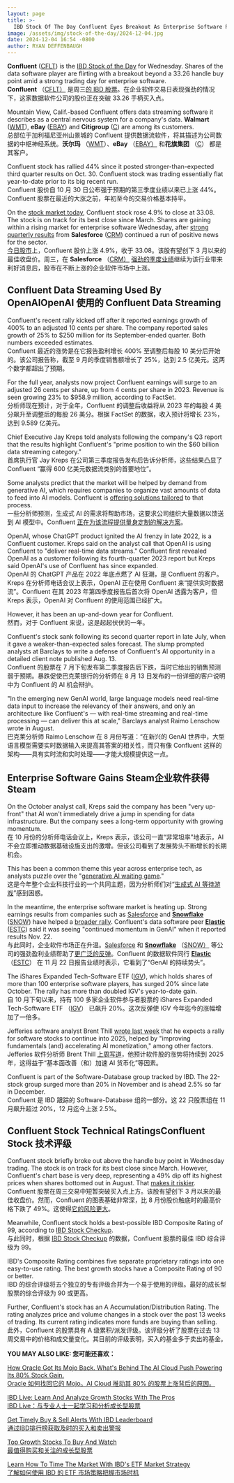 ```yaml
---
layout: page
title: >-
  IBD Stock Of The Day Confluent Eyes Breakout As Enterprise Software Rallies	IBD 今日最佳股票 Confluent Eyes 随着企业软件的反弹而突破
image: /assets/img/stock-of-the-day/2024-12-04.jpg
date: 2024-12-04 16:54 -0800
author: RYAN DEFFENBAUGH
---
```







**Confluent** ([CFLT](https://research.investors.com/quote.aspx?symbol=CFLT)) is the [IBD Stock of the Day](https://www.investors.com/category/research/ibd-stock-of-the-day/) for Wednesday. Shares of the data software player are flirting with a breakout beyond a 33.26 handle buy point amid a strong trading day for enterprise software.  
**Confluent** （[CFLT）](https://research.investors.com/quote.aspx?symbol=CFLT) 是周三[的 IBD 股票](https://www.investors.com/category/research/ibd-stock-of-the-day/)。在企业软件交易日表现强劲的情况下，这家数据软件公司的股价正在突破 33.26 手柄买入点。


Mountain View, Calif.-based Confluent offers data streaming software it describes as a central nervous system for a company's data. **Walmart** ([WMT](https://research.investors.com/quote.aspx?symbol=WMT)), **eBay** ([EBAY](https://research.investors.com/quote.aspx?symbol=EBAY)) and **Citigroup** ([C](https://research.investors.com/quote.aspx?symbol=C)) are among its customers.  
总部位于加利福尼亚州山景城的 Confluent 提供数据流软件，将其描述为公司数据的中枢神经系统。**沃尔玛** （[WMT](https://research.investors.com/quote.aspx?symbol=WMT)）、**eBay** （[EBAY）](https://research.investors.com/quote.aspx?symbol=EBAY) 和**花旗集团** （[C](https://research.investors.com/quote.aspx?symbol=C)） 都是其客户。




Confluent stock has rallied 44% since it posted stronger-than-expected third quarter results on Oct. 30. Confluent stock was trading essentially flat year-to-date prior to its big recent run.  
Confluent 股价自 10 月 30 日公布强于预期的第三季度业绩以来已上涨 44%。Confluent 股票在最近的大涨之前，年初至今的交易价格基本持平。


On the [stock market today](https://www.investors.com/news/stock-market-today-stock-market-news/?), Confluent stock rose 4.9% to close at 33.08. The stock is on track for its best close since March. Shares are gaining within a rising market for enterprise software Wednesday, after [strong quarterly results](https://www.investors.com/news/technology/salesforce-stock-salesforce-earnings-news-q32024/) from **Salesforce** ([CRM](https://research.investors.com/quote.aspx?symbol=CRM)) continued a run of positive news for the sector.  
[今日股市](https://www.investors.com/news/stock-market-today-stock-market-news/?)上，Confluent 股价上涨 4.9%，收于 33.08。该股有望创下 3 月以来的最佳收盘价。周三，在 **Salesforce** （[CRM）](https://research.investors.com/quote.aspx?symbol=CRM) [强劲的季度业绩](https://www.investors.com/news/technology/salesforce-stock-salesforce-earnings-news-q32024/)继续为该行业带来利好消息后，股市在不断上涨的企业软件市场中上涨。


Confluent Data Streaming Used By OpenAIOpenAI 使用的 Confluent Data Streaming
--------------------------------------------------------------------------


Confluent's recent rally kicked off after it reported earnings growth of 400% to an adjusted 10 cents per share. The company reported sales growth of 25% to $250 million for its September-ended quarter. Both numbers exceeded estimates.  
Confluent 最近的涨势是在它报告盈利增长 400% 至调整后每股 10 美分后开始的。该公司报告称，截至 9 月的季度销售额增长了 25%，达到 2.5 亿美元。这两个数字都超出了预期。


For the full year, analysts now project Confluent earnings will surge to an adjusted 26 cents per share, up from 4 cents per share in 2023. Revenue is seen growing 23% to $958.9 million, according to FactSet.  
分析师现在预计，对于全年，Confluent 的调整后收益将从 2023 年的每股 4 美分飙升至调整后的每股 26 美分。根据 FactSet 的数据，收入预计将增长 23%，达到 9.589 亿美元。


Chief Executive Jay Kreps told analysts following the company's Q3 report that the results highlight Confluent's "prime position to win the $60 billion data streaming category."  
首席执行官 Jay Kreps 在公司第三季度报告发布后告诉分析师，这些结果凸显了 Confluent “赢得 600 亿美元数据流类别的首要地位”。


Some analysts predict that the market will be helped by demand from generative AI, which requires companies to organize vast amounts of data to feed into AI models. Confluent is [offering solutions tailored](https://www.investors.com/news/technology/ai-stocks-artificial-intelligence-mongodb-confluent-elastic-nvidia/) to that process.  
一些分析师预测，生成式 AI 的需求将帮助市场，这要求公司组织大量数据以馈送到 AI 模型中。Confluent [正在为该流程提供量身定制的解决方案](https://www.investors.com/news/technology/ai-stocks-artificial-intelligence-mongodb-confluent-elastic-nvidia/)。


OpenAI, whose ChatGPT product ignited the AI frenzy in late 2022, is a Confluent customer. Kreps said on the analyst call that OpenAI is using Confluent to "deliver real-time data streams." Confluent first revealed OpenAI as a customer following its fourth-quarter 2023 report but Kreps said OpenAI's use of Confluent has since expanded.  
OpenAI 的 ChatGPT 产品在 2022 年底点燃了 AI 狂潮，是 Confluent 的客户。Kreps 在分析师电话会议上表示，OpenAI 正在使用 Confluent 来“提供实时数据流”。Confluent 在其 2023 年第四季度报告后首次将 OpenAI 透露为客户，但 Kreps 表示，OpenAI 对 Confluent 的使用范围已经扩大。


However, it has been an up-and-down year for Confluent.  
然而，对于 Confluent 来说，这是起起伏伏的一年。


Confluent's stock sank following its second quarter report in late July, when it gave a weaker-than-expected sales forecast. The slump prompted analysts at Barclays to write a defense of Confluent's AI opportunity in a detailed client note published Aug. 13.  
Confluent 的股票在 7 月下旬发布第二季度报告后下跌，当时它给出的销售预测弱于预期。暴跌促使巴克莱银行的分析师在 8 月 13 日发布的一份详细的客户说明中为 Confluent 的 AI 机会辩护。


"In the emerging new GenAI world, large language models need real-time data input to increase the relevancy of their answers, and only an architecture like Confluent's — with real-time streaming and real-time processing — can deliver this at scale," Barclays analyst Raimo Lenschow wrote in August.  
巴克莱分析师 Raimo Lenschow 在 8 月份写道：“在新兴的 GenAI 世界中，大型语言模型需要实时数据输入来提高其答案的相关性，而只有像 Confluent 这样的架构——具有实时流和实时处理——才能大规模提供这一点。


Enterprise Software Gains Steam企业软件获得 Steam
-------------------------------------------


On the October analyst call, Kreps said the company has been "very up-front" that AI won't immediately drive a jump in spending for data infrastructure. But the company sees a long-term opportunity with growing momentum.  
在 10 月份的分析师电话会议上，Kreps 表示，该公司一直“非常坦率”地表示，AI 不会立即推动数据基础设施支出的激增。但该公司看到了发展势头不断增长的长期机会。


This has been a common theme this year across enterprise tech, as analysts puzzle over the "[generative AI waiting game](https://www.investors.com/news/technology/ai-stocks-why-feeding-chatbots-clean-proprietary-company-data-is-key/)."  
这是今年整个企业科技行业的一个共同主题，因为分析师们对“[生成式 AI 等待游戏](https://www.investors.com/news/technology/ai-stocks-why-feeding-chatbots-clean-proprietary-company-data-is-key/)”感到困惑。


In the meantime, the enterprise software market is heating up. Strong earnings results from companies such as [Salesforce](https://www.investors.com/news/technology/salesforce-stock-salesforce-earnings-news-q32024/) and [**Snowflake**](https://www.investors.com/news/technology/snowflake-stock-snowflake-earnings-q32024/) ([SNOW](https://research.investors.com/quote.aspx?symbol=SNOW)) have helped a [broader rally](https://www.investors.com/news/technology/mongodb-stock-elastic-oracle-snowflake-ai/). Confluent's data software peer [**Elastic**](https://www.investors.com/news/technology/elastic-stock-october-earnings-results-estc-stock-news/) ([ESTC](https://research.investors.com/quote.aspx?symbol=ESTC)) said it was seeing "continued momentum in GenAI" when it reported results Nov. 22.  
与此同时，企业软件市场正在升温。[Salesforce](https://www.investors.com/news/technology/salesforce-stock-salesforce-earnings-news-q32024/) 和 [**Snowflake**](https://www.investors.com/news/technology/snowflake-stock-snowflake-earnings-q32024/) （[SNOW）](https://research.investors.com/quote.aspx?symbol=SNOW) 等公司的强劲盈利业绩帮助了[更广泛的反弹](https://www.investors.com/news/technology/mongodb-stock-elastic-oracle-snowflake-ai/)。Confluent 的数据软件同行 [**Elastic**](https://www.investors.com/news/technology/elastic-stock-october-earnings-results-estc-stock-news/) （[ESTC](https://research.investors.com/quote.aspx?symbol=ESTC)） 在 11 月 22 日报告业绩时表示，它看到了“GenAI 的持续势头”。


The iShares Expanded Tech-Software ETF ([IGV](https://research.investors.com/quote.aspx?symbol=IGV&_gl=1*10us5y1*_gcl_aw*R0NMLjE3Mjk2MjQxNDcuY2owa2NxandtdDI0YmhkcGFyaXNhamZ5a2szZWJpNnlhcGcwNzhldl8zeXRkdjllMGl2d3BjbS1qdmN6cm94eGhzcmtrZl84NHVud19kYWFhZ3BsZWFsd193Y2I.*_gcl_au*OTcwMTM4NDIxLjE3MjU5MDk1Mjk.*_ga*MTQ4MDY5NDcyLjE3MzIxMzMxNjU.*_ga_K2H7B9JRSS*MTczMjIwNDkwMi40LjEuMTczMjIwNDkwMi42MC4wLjA.)), which holds shares of more than 100 enterprise software players, has surged 20% since late October. The rally has more than doubled IGV's year-to-date gain.  
自 10 月下旬以来，持有 100 多家企业软件参与者股票的 iShares Expanded Tech-Software ETF （[IGV](https://research.investors.com/quote.aspx?symbol=IGV&_gl=1*10us5y1*_gcl_aw*R0NMLjE3Mjk2MjQxNDcuY2owa2NxandtdDI0YmhkcGFyaXNhamZ5a2szZWJpNnlhcGcwNzhldl8zeXRkdjllMGl2d3BjbS1qdmN6cm94eGhzcmtrZl84NHVud19kYWFhZ3BsZWFsd193Y2I.*_gcl_au*OTcwMTM4NDIxLjE3MjU5MDk1Mjk.*_ga*MTQ4MDY5NDcyLjE3MzIxMzMxNjU.*_ga_K2H7B9JRSS*MTczMjIwNDkwMi40LjEuMTczMjIwNDkwMi42MC4wLjA.)） 已飙升 20%。这次反弹使 IGV 今年迄今的涨幅增加了一倍多。


Jefferies software analyst Brent Thill [wrote last week](https://www.investors.com/news/technology/palantir-stock-software-stocks-rally-2025/) that he expects a rally for software stocks to continue into 2025, helped by "improving fundamentals (and) accelerating AI monetization," among other factors.  
Jefferies 软件分析师 Brent Thill [上周写道](https://www.investors.com/news/technology/palantir-stock-software-stocks-rally-2025/)，他预计软件股的涨势将持续到 2025 年，这得益于“基本面改善（和）加速 AI 货币化”等因素。


Confluent is part of the Software-Database group tracked by IBD. The 22-stock group surged more than 20% in November and is ahead 2.5% so far in December.  
Confluent 是 IBD 跟踪的 Software-Database 组的一部分。这 22 只股票组在 11 月飙升超过 20%，12 月迄今上涨 2.5%。


Confluent Stock Technical RatingsConfluent Stock 技术评级
-----------------------------------------------------


Confluent stock briefly broke out above the handle buy point in Wednesday trading. The stock is on track for its best close since March. However, Confluent's chart base is very deep, representing a 49% dip off its highest prices when shares bottomed out in August. That [makes it riskier](https://www.investors.com/how-to-invest/investors-corner/all-stock-chart-bases-are-price-declines-but-how-deep-is-too-deep/).  
Confluent 股票在周三交易中短暂突破买入点上方。该股有望创下 3 月以来的最佳收盘价。然而，Confluent 的图表基础非常深，比 8 月份股价触底时的最高价格下跌了 49%。这使得[它的风险更大](https://www.investors.com/how-to-invest/investors-corner/all-stock-chart-bases-are-price-declines-but-how-deep-is-too-deep/)。


Meanwhile, Confluent stock holds a best-possible IBD Composite Rating of 99, according to [IBD Stock Checkup](http://research.investors.com/stock-checkup/).  
与此同时，根据 [IBD Stock Checkup](http://research.investors.com/stock-checkup/) 的数据，Confluent 股票的最佳 IBD 综合评级为 99。


IBD's Composite Rating combines five separate proprietary ratings into one easy-to-use rating. The best growth stocks have a Composite Rating of 90 or better.  
IBD 的综合评级将五个独立的专有评级合并为一个易于使用的评级。最好的成长型股票的综合评级为 90 或更高。


Further, Confluent's stock has an A Accumulation/Distribution Rating. The rating analyzes price and volume changes in a stock over the past 13 weeks of trading. Its current rating indicates more funds are buying than selling.  
此外，Confluent 的股票具有 A 级累积/派发评级。该评级分析了股票在过去 13 周交易中的价格和成交量变化。其目前的评级表明，买入的基金多于卖出的基金。


**YOU MAY ALSO LIKE: 您可能还喜欢：**


[How Oracle Got Its Mojo Back. What's Behind The AI Cloud Push Powering Its 80% Stock Gain.  
Oracle 如何找回它的 Mojo。AI Cloud 推动其 80% 的股票上涨背后的原因。](https://www.investors.com/news/technology/oracle-stock-orcl-ai-cloud-larry-ellison/)


[IBD Live: Learn And Analyze Growth Stocks With The Pros  
IBD Live：与专业人士一起学习和分析成长型股票](https://shop.investors.com/offer/splashresponsive.aspx?id=IBD-Live&intcode=icmhpbrdcstmsg|cms|ibdlive|2019|11|ibdlive|na|707596&src=A00387A)


[Get Timely Buy & Sell Alerts With IBD Leaderboard  
通过IBD排行榜获取及时的买入和卖出警报](https://www.investors.com/product/leaderboard/?artProdLink=Leaderboard)


[Top Growth Stocks To Buy And Watch  
最值得购买和关注的成长型股票](https://www.investors.com/stock-lists/stocks-to-watch-top-rated-ipos-big-caps-and-growth-stocks/)


[Learn How To Time The Market With IBD's ETF Market Strategy  
了解如何使用 IBD 的 ETF 市场策略把握市场时机](https://www.investors.com/market-trend/ibds-etf-market-strategy/ibds-etf-market-strategy/)




